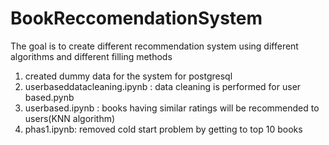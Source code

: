 # BookReccomendationSystem
The goal is to create different recommendation system using different algorithms and different filling methods
1. created dummy data for the system for postgresql
2. userbaseddatacleaning.ipynb : data cleaning is performed for user based.pynb
3. userbased.ipynb : books having similar ratings will be recommended to users(KNN algorithm)  
4. phas1.ipynb: removed cold start problem by getting to top 10 books
